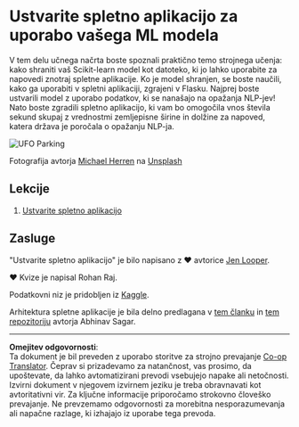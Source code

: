 <!--
CO_OP_TRANSLATOR_METADATA:
{
  "original_hash": "9836ff53cfef716ddfd70e06c5f43436",
  "translation_date": "2025-09-05T12:56:44+00:00",
  "source_file": "3-Web-App/README.md",
  "language_code": "sl"
}
-->
# Ustvarite spletno aplikacijo za uporabo vašega ML modela

V tem delu učnega načrta boste spoznali praktično temo strojnega učenja: kako shraniti vaš Scikit-learn model kot datoteko, ki jo lahko uporabite za napovedi znotraj spletne aplikacije. Ko je model shranjen, se boste naučili, kako ga uporabiti v spletni aplikaciji, zgrajeni v Flasku. Najprej boste ustvarili model z uporabo podatkov, ki se nanašajo na opažanja NLP-jev! Nato boste zgradili spletno aplikacijo, ki vam bo omogočila vnos števila sekund skupaj z vrednostmi zemljepisne širine in dolžine za napoved, katera država je poročala o opažanju NLP-ja.

![UFO Parking](../../../3-Web-App/images/ufo.jpg)

Fotografija avtorja <a href="https://unsplash.com/@mdherren?utm_source=unsplash&utm_medium=referral&utm_content=creditCopyText">Michael Herren</a> na <a href="https://unsplash.com/s/photos/ufo?utm_source=unsplash&utm_medium=referral&utm_content=creditCopyText">Unsplash</a>

## Lekcije

1. [Ustvarite spletno aplikacijo](1-Web-App/README.md)

## Zasluge

"Ustvarite spletno aplikacijo" je bilo napisano z ♥️ avtorice [Jen Looper](https://twitter.com/jenlooper).

♥️ Kvize je napisal Rohan Raj.

Podatkovni niz je pridobljen iz [Kaggle](https://www.kaggle.com/NUFORC/ufo-sightings).

Arhitektura spletne aplikacije je bila delno predlagana v [tem članku](https://towardsdatascience.com/how-to-easily-deploy-machine-learning-models-using-flask-b95af8fe34d4) in [tem repozitoriju](https://github.com/abhinavsagar/machine-learning-deployment) avtorja Abhinav Sagar.

---

**Omejitev odgovornosti**:  
Ta dokument je bil preveden z uporabo storitve za strojno prevajanje [Co-op Translator](https://github.com/Azure/co-op-translator). Čeprav si prizadevamo za natančnost, vas prosimo, da upoštevate, da lahko avtomatizirani prevodi vsebujejo napake ali netočnosti. Izvirni dokument v njegovem izvirnem jeziku je treba obravnavati kot avtoritativni vir. Za ključne informacije priporočamo strokovno človeško prevajanje. Ne prevzemamo odgovornosti za morebitna nesporazumevanja ali napačne razlage, ki izhajajo iz uporabe tega prevoda.
